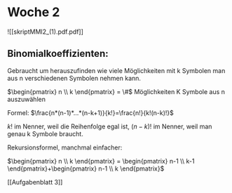# Woche 2

![[skriptMMI2_(1).pdf.pdf]]

## Binomialkoeffizienten:

Gebraucht um herauszufinden wie viele Möglichkeiten mit k Symbolen man aus n verschiedenen Symbolen nehmen kann.

$\begin{pmatrix}
n \\
k
\end{pmatrix} = \#$ Möglichkeiten K Symbole aus n auszuwählen 

Formel: $\frac{n*(n-1)*...*(n-k+1)}{k!}=\frac{n!}{k!(n-k)!}$

$k!$ im Nenner, weil die Reihenfolge egal ist, $(n-k)!$ im Nenner, weil man genau k Symbole braucht.

Rekursionsformel, manchmal einfacher:

$\begin{pmatrix}
n \\
k
\end{pmatrix} = \begin{pmatrix}
n-1 \\
k-1
\end{pmatrix}+\begin{pmatrix}
n-1 \\
k
\end{pmatrix}$

[[Aufgabenblatt 3]]